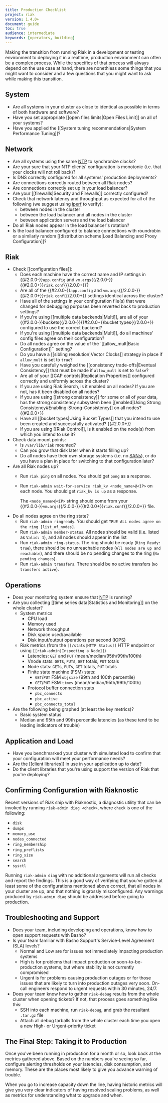```yaml
---
title: Production Checklist
project: riak
version: 1.4.0+
document: guide
toc: true
audience: intermediate
keywords: [operators, building]
---
```


Making the transition from running Riak in a development or testing environment to deploying it in a realtime, production environment can often be a complex process. While the specifics of that process will always depend on the use case at hand, there are nonethless some things that you might want to consider and a few questions that you might want to ask while making this transition.

## System

* Are all systems in your cluster as close to identical as possible in terms of both hardware and software?
* Have you set appropriate [[open files limits|Open Files Limit]] on all of your systems?
* Have you applied the [[System tuning recommendations|System Performance Tuning]]?

## Network

* Are all systems using the same [NTP](http://www.ntp.org/) to synchronize clocks?
* Are your sure that your NTP clients' configuration is monotonic (i.e. that your clocks will not roll back)?
* Is DNS correctly configured for all systems' production deployments?
* Are connections correctly routed between all Riak nodes?
* Are connections correctly set up in your load balancer?
* Are your [[firewalls|Security and Firewalls]] correctly configured?
* Check that network latency and throughput as expected for all of the following (we suggest using [iperf](http://www.ntp.org/) to verify):
  - between nodes in the cluster
  - between the load balancer and all nodes in the cluster
  - between application servers and the load balancer
* Do all Riak nodes appear in the load balancer's rotation?
* Is the load balancer configured to balance connections with roundrobin or a similarly random [[distribution scheme|Load Balancing and Proxy Configuration]]?

## Riak

* Check [[configuration files]]:
  - Does each machine have the correct name and IP settings in {{#2.0.0-}}`app.config` and `vm.args`{{/2.0.0-}}{{#2.0.0+}}`riak.conf`{{/2.0.0+}}?
  - Are all of the {{#2.0.0-}}`app.config` and `vm.args`{{/2.0.0-}}{{#2.0.0+}}`riak.conf`{{/2.0.0+}} settings identical across the cluster?
  - Have all of the settings in your configuration file(s) that were changed for debugging purposes been reverted back to production settings?
  - If you're using [[multiple data backends|Multi]], are all of your {{#2.0.0-}}buckets{{/2.0.0-}}{{#2.0.0+}}bucket types{{/2.0.0+}} configured to use the correct backend?
  - If you're using [[multiple data backends|Multi]], do all machines' config files agree on their configuration?
  - Do all nodes agree on the value of the `[[allow_mult|Basic Configuration]]`` setting?
  - Do you have a [[sibling resolution|Vector Clocks]] strategy in place if `allow_mult` is set to `true`?
  - Have you carefully weighed the [[consistency trade-offs|Eventual Consistency]] that must be made if `allow_mult` is set to `false`?
  - Are all of your [[CAP controls|Replication Properties]] configured correctly and uniformly across the cluster?
  - If you are using Riak Search, is it enabled on all nodes? If you are not, has it been disabled on all nodes?
  - If you are using [[strong consistency]] for some or all of your data, has the strong consistency subsystem been [[enabled|Using Strong Consistency#Enabling-Strong-Consistency]] on all nodes? {{#2.0.0+}}
  - Have all [[bucket types|Using Bucket Types]] that you intend to use been created and successfully activated? {{#2.0.0+}}
  - If you are using [[Riak Control]], is it enabled on the node(s) from which you intend to use it?
* Check data mount points:
  - Is `/var/lib/riak` mounted?
  - Can you grow that disk later when it starts filling up?
  - Do all nodes have their own storage systems (i.e. no [SANs](http://en.wikipedia.org/wiki/Storage_area_network)), or do you have a plan in place for switching to that configuration later?
* Are all Riak nodes up?
  - Run `riak ping` on all nodes. You should get `pong` as a response.
  - Run `riak-admin wait-for-service riak_kv <node_name>@<IP>` on each node. You should get `riak_kv is up` as a response.
    
    The `<node_name>@<IP>` string should come from your {{#2.0.0-}}`vm.args`{{/2.0.0-}}{{#2.0.0+}}`riak.conf`{{/2.0.0+}} file.
* Do all nodes agree on the ring state?
  - Run `riak-admin ringready`. You should get `TRUE ALL nodes agree on the ring [list_of_nodes]`.
  - Run `riak-admin member-status`. All nodes should be valid (i.e. listed as `Valid: 1`), and all nodes should appear in the list
  - Run `riak-admin ring-status`. The ring should be ready (`Ring Ready: true`), there should be no unreachable nodes (`All nodes are up and reachable`), and there should be no pending changes to the ring (`No pending changes`).
  - Run `riak-admin transfers`. There should be no active transfers (`No transfers active`).

## Operations

* Does your monitoring system ensure that [NTP](http://www.ntp.org/) is running?
* Are you collecting [[time series data|Statistics and Monitoring]] on the whole cluster?
  - System metrics
    + CPU load
    + Memory used
    + Network throughput
    + Disk space used/available
    + Disk input/output operations per second (IOPS)
  - Riak metrics (from the `[[/stats|HTTP Status]]` HTTP endpoint or using `[[riak-admin|Inspecting a Node]]`)
    + Latencies: `GET` and `PUT` (mean/median/95th/99th/100th)
    + Vnode stats: `GET`s, `PUT`s, `GET` totals, `PUT` totals
    + Node stats: `GET`s, `PUT`s, `GET` totals, `PUT` totals
    + Finite state machine (FSM) stats:
      * `GET`/`PUT` FSM `objsize` (99th and 100th percentile)
      * `GET`/`PUT` FSM `times` (mean/median/95th/99th/100th)
    + Protocol buffer connection stats
      * `pbc_connects`
      * `pbc_active`
      * `pbc_connects_total`
* Are the following being graphed (at least the key metrics)?
  - Basic system status
  - Median and 95th and 99th percentile latencies (as these tend to be leading indicators of trouble)

## Application and Load

* Have you benchmarked your cluster with simulated load to confirm that your configuration will meet your performance needs?
* Are the [[client libraries]] in use in your application up to date?
* Do the client libraries that you're using support the version of Riak that you're deploying?

## Confirming Configuration with Riaknostic

Recent versions of Riak ship with Riaknostic, a diagnostic utility that can be invoked by running `riak-admin diag <check>`, where `check` is one of the following:

* `disk`
* `dumps`
* `memory_use`
* `nodes_connected`
* `ring_membership`
* `ring_preflists`
* `ring_size`
* `search`
* `sysctl`

Running `riak-admin diag` with no additional arguments will run all checks and report the findings. This is a good way of verifying that you've gotten at least some of the configurations mentioned above correct, that all nodes in your cluster are up, and that nothing is grossly misconfigured. Any warnings produced by `riak-admin diag` should be addressed before going to production.

## Troubleshooting and Support

* Does your team, including developing and operations, know how to open support requests with Basho?
* Is your team familiar with Basho Support's Service-Level Agreement (SLA) levels?
  - Normal and Low are for issues not immediately impacting production systems
  - High is for problems that impact production or soon-to-be-production systems, but where stability is not currently compromised
  - Urgent is for problems causing production outages or for those issues that are likely to turn into production outages very soon. On-call engineers respond to urgent requests within 30 minutes, 24/7.
* Does your team know how to gather `riak-debug` results from the whole cluster when opening tickets? If not, that process goes something like this:
  - SSH into each machine, run `riak-debug`, and grab the resultant `.tar.gz` file
  - Attach all debug tarballs from the whole cluster each time you open a new High- or Urgent-priority ticket

## The Final Step: Taking it to Production

Once you've been running in production for a month or so, look back at the metrics gathered above. Based on the numbers you're seeing so far, configure alerting thresholds on your latencies, disk consumption, and memory. These are the places most likely to give you advance warning of trouble.

When you go to increase capacity down the line, having historic metrics will give you very clear indicators of having resolved scaling problems, as well as metrics for understanding what to upgrade and when.
